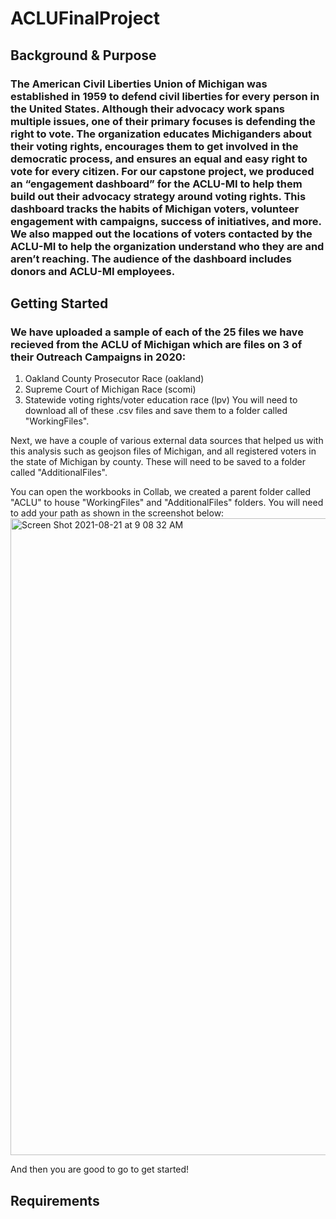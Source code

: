 # ACLUFinalProject

## Background & Purpose
### The American Civil Liberties Union of Michigan was established in 1959 to defend civil liberties for every person in the United States. Although their advocacy work spans multiple issues, one of their primary focuses is defending the right to vote. The organization educates Michiganders about their voting rights, encourages them to get involved in the democratic process, and ensures an equal and easy right to vote for every citizen. For our capstone project, we produced an “engagement dashboard” for the ACLU-MI to help them build out their advocacy strategy around voting rights. This dashboard tracks the habits of Michigan voters, volunteer engagement with campaigns, success of initiatives, and more. We also mapped out the locations of voters contacted by the ACLU-MI to help the organization understand who they are and aren’t reaching. The audience of the dashboard includes donors and ACLU-MI employees.

## Getting Started
### We have uploaded a sample of each of the 25 files we have recieved from the ACLU of Michigan which are files on 3 of their Outreach Campaigns in 2020: 
1. Oakland County Prosecutor Race (oakland)
2. Supreme Court of Michigan Race (scomi)
3. Statewide voting rights/voter education race (lpv)
You will need to download all of these .csv files and save them to a folder called "WorkingFiles". 

Next, we have a couple of various external data sources that helped us with this analysis such as geojson files of Michigan, and all registered voters in the state of Michigan by county. These will need to be saved to a folder called "AdditionalFiles". 

You can open the workbooks in Collab, we created a parent folder called "ACLU" to house "WorkingFiles" and "AdditionalFiles" folders. You will need to add your path as shown in the screenshot below: 
<img width="1019" alt="Screen Shot 2021-08-21 at 9 08 32 AM" src="https://user-images.githubusercontent.com/73508641/130322824-8d9519b8-1eac-41f9-b2ab-aa5eace92d97.png">

And then you are good to go to get started!

## Requirements
### 
